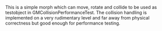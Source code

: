 This is a simple morph which can move, rotate and collide to be used as testobject in GMCollisionPerformanceTest.
The collision handling is implemented on a very rudimentary level and far away from physical correctness but good enough for performance testing.